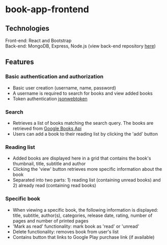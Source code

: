 # book-app-frontend 

## Technologies 

Front-end: React and Bootstrap  
Back-end: MongoDB, Express, Node.js (view back-end repository [here](https://github.com/johnatanf/book-app-backend/))

## Features 

### Basic authentication and authorization 
- Basic user creation (username, name, password)
- A username is required to search for books and view added books 
- Token authentication [jsonwebtoken](https://www.npmjs.com/package/jsonwebtoken)

### Search 
- Retrieves a list of books matching the search query. The books are retrieved from [Google Books Api](https://developers.google.com/books)
- Users can add a book to their reading list by clicking the 'add' button 

### Reading list 
- Added books are displayed here in a grid that contains the book's thumbnail, title, subtitle and author 
- Clicking the 'view' button retrieves more specific information about the book 
- Separated into two parts: 1) reading list (containing unread books) and 2) already read (containing read books)

### Specific book 
- When viewing a specific book, the following information is displayed: title, subtitle, author(s), categories, release date, rating, number of pages and number of printed pages 
- 'Mark as read' functionality: mark book as 'read' or 'unread' 
- Delete functionality: removes book from user's list 
- Contains button that links to Google Play purchase link (if available) 